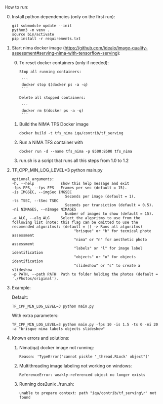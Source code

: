 How to run: 

0. Install python dependencies (only on the first run):
    ```
    git submodule update --init
    python3 -m venv .
    source bin/activate
    pip install -r requirements.txt
    ```
1. Start nima docker image (https://github.com/idealo/image-quality-assessment#serving-nima-with-tensorflow-serving):

    0. To reset docker containers (only if needed):
        
        ```Stop all running containers:``` 

            ```
            docker stop $(docker ps -a -q)
            ```

        ```Delete all stopped containers:```
        
            ```
            docker rm $(docker ps -a -q)
            ```

    1. Build the NIMA TFS Docker image 
        ```
        docker build -t tfs_nima iqa/contrib/tf_serving
        ```

    2. Run a NIMA TFS container with 
        ```
        docker run -d --name tfs_nima -p 8500:8500 tfs_nima
        ```

    3. run.sh is a script that runs all this steps from 1.0 to 1.2

2. TF_CPP_MIN_LOG_LEVEL=3 python main.py
    ```
    optional arguments:
    -h, --help            show this help message and exit
    -fps FPS, --fps FPS   Frames per sec (default = 15).
    -is IMGSEC, --imgSec IMGSEC
                            Seconds per image (default = 1).
    -ts TSEC, --tSec TSEC
                            Seconds per transiction (default = 0.5).
    -ni NIMAGES, --nImage NIMAGES
                            Number of images to show (default = 15).
    -a ALG, --alg ALG     Select the algoritms to use from the following list (note: this flag can be omitted to use the recomended algoritms): (default = [] -> Runs all algoritms)
                                "brisque" or "b" for tecnical photo assessment
                                "nima" or "n" for aesthetic photo assessment
                                "labels" or "l" for image label identification
                                "objects" or "o" for objects identification
                                "slideshow" or "s" to create a slideshow
    -p PATH, --path PATH  Path to folder holding the photos (default = './Photos/original').
    ```
3. Example:

    Default:

    ```
    TF_CPP_MIN_LOG_LEVEL=3 python main.py
    ```

    With extra parameters:

    ```
    TF_CPP_MIN_LOG_LEVEL=3 python main.py -fps 10 -is 1.5 -ts 0 -ni 20 -a "brisque nima labels objects slideshow"
    ```

4. Known errors and solutions:
    1. Nima(iqa) docker image not running:
        ```
        Reason: 'TypeError("cannot pickle '_thread.RLock' object")'
        ```
    2. Multithreading image labeling not working on windows:
        ```
        ReferenceError: weakly-referenced object no longer exists
        ```
    3. Running dos2unix ./run.sh:
        ```
        unable to prepare context: path "iqa/contrib/tf_serving\r" not found
        ```
